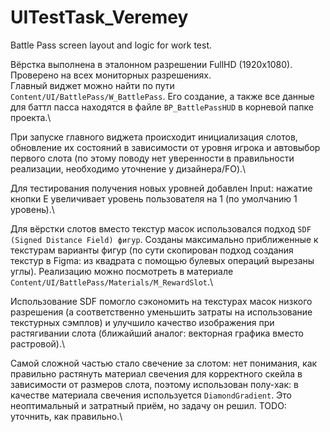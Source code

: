 # UITestTask_Veremey
 Battle Pass screen layout and logic for work test.

 Вёрстка выполнена в эталонном разрешении FullHD (1920x1080). Проверено на всех мониторных разрешениях.\
 Главный виджет можно найти по пути `Content/UI/BattlePass/W_BattlePass`. Его создание, а также все данные для баттл пасса находятся в файле `BP_BattlePassHUD` в корневой папке проекта.\

 При запуске главного виджета происходит инициализация слотов, обновление их состояний в зависимости от уровня игрока и автовыбор первого слота (по этому поводу нет уверенности в правильности реализации, необходимо уточнение у дизайнера/FO).\

 Для тестирования получения новых уровней добавлен Input: нажатие кнопки E увеличивает уровень пользователя на 1 (по умолчанию 1 уровень).\

 Для вёрстки слотов вместо текстур масок использовался подход `SDF (Signed Distance Field) фигур`. Созданы максимально приближенные к текстурам варианты фигур (по сути скопирован подход создания текстур в Figma: из квадрата с помощью булевых операций вырезаны углы). Реализацию можно посмотреть в материале `Content/UI/BattlePass/Materials/M_RewardSlot`.\

 Использование SDF помогло сэкономить на текстурах масок низкого разрешения (а соответственно уменьшить затраты на использование текстурных сэмплов) и улучшило качество изображения при растягивании слота (ближайший аналог: векторная графика вместо растровой).\

 Самой сложной частью стало свечение за слотом: нет понимания, как правильно растянуть материал свечения для корректного скейла в зависимости от размеров слота, поэтому использован полу-хак: в качестве материала свечения используется `DiamondGradient`. Это неоптимальный и затратный приём, но задачу он решил. TODO: уточнить, как правильно.\